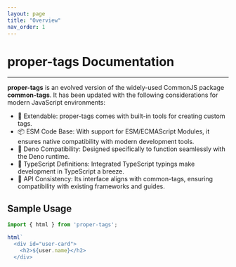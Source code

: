 ```yaml
---
layout: page
title: "Overview"
nav_order: 1
---
```


# proper-tags Documentation

---

**proper-tags** is an evolved version of the widely-used CommonJS package **common-tags**. It has been updated with the following considerations for modern JavaScript environments:

* 🌟 Extendable: proper-tags comes with built-in tools for creating custom tags.
* 📦 ESM Code Base: With support for ESM/ECMAScript Modules, it ensures native compatibility with modern development tools.
* 🦕 Deno Compatibility: Designed specifically to function seamlessly with the Deno runtime.
* 📝 TypeScript Definitions: Integrated TypeScript typings make development in TypeScript a breeze.
* 🔄 API Consistency: Its interface aligns with common-tags, ensuring compatibility with existing frameworks and guides.

## Sample Usage

```js
import { html } from 'proper-tags';

html`
  <div id="user-card">
    <h2>${user.name}</h2>
  </div>
```

